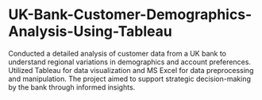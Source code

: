 # UK-Bank-Customer-Demographics-Analysis-Using-Tableau
Conducted a detailed analysis of customer data from a UK bank to understand regional variations in demographics and account preferences. Utilized Tableau for data visualization and MS Excel for data preprocessing and manipulation. The project aimed to support strategic decision-making by the bank through informed insights.
